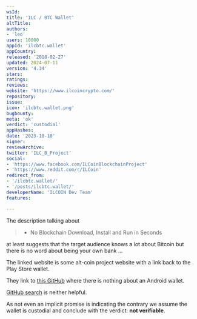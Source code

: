 ```yaml
---
wsId: 
title: 'ILC / BTC Wallet'
altTitle: 
authors:
- 'leo'
users: 10000
appId: 'ilcbtc.wallet'
appCountry: 
released: '2018-02-27'
updated: 2024-07-11
version: '4.34'
stars: 
ratings: 
reviews: 
website: 'https://www.ilcoincrypto.com/'
repository: 
issue: 
icon: 'ilcbtc.wallet.png'
bugbounty: 
meta: 'ok'
verdict: 'custodial'
appHashes: 
date: '2023-10-10'
signer: 
reviewArchive: 
twitter: 'ILC_B_Project'
social:
- 'https://www.facebook.com/ILCoinBlockchainProject'
- 'https://www.reddit.com/r/ILCoin'
redirect_from:
- '/ilcbtc.wallet/'
- '/posts/ilcbtc.wallet/'
developerName: 'ILCOIN Dev Team'
features: 

---
```


The description talking about

> * No Blockchain Download, Install and Run in Seconds

at least suggests that the target audience knows a lot about Bitcoin but there
is no word about being your own bank ...

The linked website is some alt-coin project website with a link back to the
Play Store wallet.

They link to [this GitHub](https://github.com/ILCoinDevTeam) where there is
nothing about an Android wallet.

[GitHub search](https://github.com/search?p=1&q=%22ilcbtc.wallet%22&type=Code)
is neither helpful.

As not even an implicit promise is indicating the contrary we assume the wallet
is custodial and conclude with the verdict: **not verifiable**.
